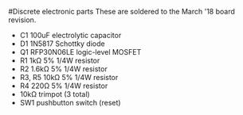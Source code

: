 #Discrete electronic parts
These are soldered to the March '18 board revision.

+ C1 100uF electrolytic capacitor
+ D1 1N5817 Schottky diode
+ Q1 RFP30N06LE logic-level MOSFET
+ R1 1kΩ 5% 1/4W resistor
+ R2 1.6kΩ 5% 1/4W resistor
+ R3, R5 10kΩ 5% 1/4W resistor
+ R4 220Ω 5% 1/4W resistor
+ 10kΩ trimpot (3 total)
+ SW1 pushbutton switch (reset)
